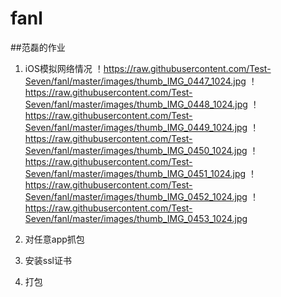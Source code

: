 # fanl
##范磊的作业
1. iOS模拟网络情况
！https://raw.githubusercontent.com/Test-Seven/fanl/master/images/thumb_IMG_0447_1024.jpg
！https://raw.githubusercontent.com/Test-Seven/fanl/master/images/thumb_IMG_0448_1024.jpg
！https://raw.githubusercontent.com/Test-Seven/fanl/master/images/thumb_IMG_0449_1024.jpg
！https://raw.githubusercontent.com/Test-Seven/fanl/master/images/thumb_IMG_0450_1024.jpg
！https://raw.githubusercontent.com/Test-Seven/fanl/master/images/thumb_IMG_0451_1024.jpg
！https://raw.githubusercontent.com/Test-Seven/fanl/master/images/thumb_IMG_0452_1024.jpg
！https://raw.githubusercontent.com/Test-Seven/fanl/master/images/thumb_IMG_0453_1024.jpg

2. 对任意app抓包
3. 安装ssl证书
4. 打包

